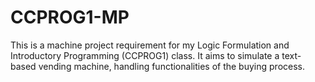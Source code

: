 # CCPROG1-MP
This is a machine project requirement for my Logic Formulation and Introductory Programming (CCPROG1) class. It aims to simulate a text-based vending machine, handling functionalities of the buying process.
